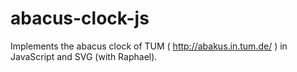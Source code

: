 abacus-clock-js
===============

Implements the abacus clock of TUM ( http://abakus.in.tum.de/ ) in JavaScript and SVG (with Raphael).
